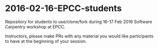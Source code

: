 # 2016-02-16-EPCC-students
Repository for students to use/clone/fork during 16-17 Feb 2016 Software Carpentry workshop at EPCC.

Instructors, please make PRs with any material you would like participants to have at the beginning of your session. 
